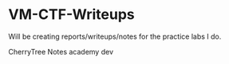 # VM-CTF-Writeups
Will be creating reports/writeups/notes for the practice labs I do. 


CherryTree Notes
academy
dev 
